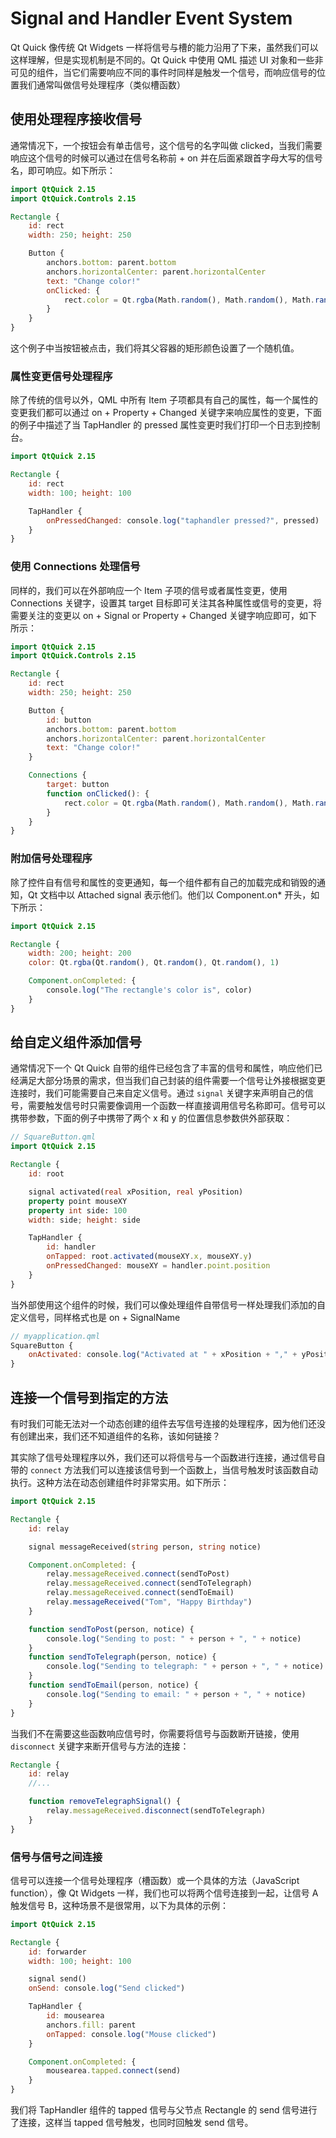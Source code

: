 # Signal and Handler Event System

Qt Quick 像传统 Qt Widgets 一样将信号与槽的能力沿用了下来，虽然我们可以这样理解，但是实现机制是不同的。Qt Quick 中使用 QML 描述 UI 对象和一些非可见的组件，当它们需要响应不同的事件时同样是触发一个信号，而响应信号的位置我们通常叫做信号处理程序（类似槽函数）

## 使用处理程序接收信号

通常情况下，一个按钮会有单击信号，这个信号的名字叫做 clicked，当我们需要响应这个信号的时候可以通过在信号名称前 + on 并在后面紧跟首字母大写的信号名，即可响应。如下所示：

```QML
import QtQuick 2.15
import QtQuick.Controls 2.15

Rectangle {
    id: rect
    width: 250; height: 250

    Button {
        anchors.bottom: parent.bottom
        anchors.horizontalCenter: parent.horizontalCenter
        text: "Change color!"
        onClicked: {
            rect.color = Qt.rgba(Math.random(), Math.random(), Math.random(), 1);
        }
    }
}
```

这个例子中当按钮被点击，我们将其父容器的矩形颜色设置了一个随机值。

### 属性变更信号处理程序

除了传统的信号以外，QML 中所有 Item 子项都具有自己的属性，每一个属性的变更我们都可以通过 on + Property + Changed 关键字来响应属性的变更，下面的例子中描述了当 TapHandler 的 pressed 属性变更时我们打印一个日志到控制台。

```QML
import QtQuick 2.15

Rectangle {
    id: rect
    width: 100; height: 100

    TapHandler {
        onPressedChanged: console.log("taphandler pressed?", pressed)
    }
}
```

### 使用 Connections 处理信号

同样的，我们可以在外部响应一个 Item 子项的信号或者属性变更，使用 Connections 关键字，设置其 target 目标即可关注其各种属性或信号的变更，将需要关注的变更以 on + Signal or Property + Changed 关键字响应即可，如下所示：

```QML
import QtQuick 2.15
import QtQuick.Controls 2.15

Rectangle {
    id: rect
    width: 250; height: 250

    Button {
        id: button
        anchors.bottom: parent.bottom
        anchors.horizontalCenter: parent.horizontalCenter
        text: "Change color!"
    }

    Connections {
        target: button
        function onClicked(): {
            rect.color = Qt.rgba(Math.random(), Math.random(), Math.random(), 1);
        }
    }
}
```

### 附加信号处理程序

除了控件自有信号和属性的变更通知，每一个组件都有自己的加载完成和销毁的通知，Qt 文档中以 Attached signal 表示他们。他们以 Component.on* 开头，如下所示：

```QML
import QtQuick 2.15

Rectangle {
    width: 200; height: 200
    color: Qt.rgba(Qt.random(), Qt.random(), Qt.random(), 1)

    Component.onCompleted: {
        console.log("The rectangle's color is", color)
    }
}
```

## 给自定义组件添加信号

通常情况下一个 Qt Quick 自带的组件已经包含了丰富的信号和属性，响应他们已经满足大部分场景的需求，但当我们自己封装的组件需要一个信号让外接根据变更连接时，我们可能需要自己来自定义信号。通过 `signal` 关键字来声明自己的信号，需要触发信号时只需要像调用一个函数一样直接调用信号名称即可。信号可以携带参数，下面的例子中携带了两个 x 和 y 的位置信息参数供外部获取：

```QML
// SquareButton.qml
import QtQuick 2.15

Rectangle {
    id: root

    signal activated(real xPosition, real yPosition)
    property point mouseXY
    property int side: 100
    width: side; height: side

    TapHandler {
        id: handler
        onTapped: root.activated(mouseXY.x, mouseXY.y)
        onPressedChanged: mouseXY = handler.point.position
    }
}
```

当外部使用这个组件的时候，我们可以像处理组件自带信号一样处理我们添加的自定义信号，同样格式也是 on + SignalName

```QML
// myapplication.qml
SquareButton {
    onActivated: console.log("Activated at " + xPosition + "," + yPosition)
}
```

## 连接一个信号到指定的方法

有时我们可能无法对一个动态创建的组件去写信号连接的处理程序，因为他们还没有创建出来，我们还不知道组件的名称，该如何链接？

其实除了信号处理程序以外，我们还可以将信号与一个函数进行连接，通过信号自带的 `connect` 方法我们可以连接该信号到一个函数上，当信号触发时该函数自动执行。这种方法在动态创建组件时非常实用。如下所示：

```QML
import QtQuick 2.15

Rectangle {
    id: relay

    signal messageReceived(string person, string notice)

    Component.onCompleted: {
        relay.messageReceived.connect(sendToPost)
        relay.messageReceived.connect(sendToTelegraph)
        relay.messageReceived.connect(sendToEmail)
        relay.messageReceived("Tom", "Happy Birthday")
    }

    function sendToPost(person, notice) {
        console.log("Sending to post: " + person + ", " + notice)
    }
    function sendToTelegraph(person, notice) {
        console.log("Sending to telegraph: " + person + ", " + notice)
    }
    function sendToEmail(person, notice) {
        console.log("Sending to email: " + person + ", " + notice)
    }
}
```

当我们不在需要这些函数响应信号时，你需要将信号与函数断开链接，使用 `disconnect` 关键字来断开信号与方法的连接：

```QML
Rectangle {
    id: relay
    //...

    function removeTelegraphSignal() {
        relay.messageReceived.disconnect(sendToTelegraph)
    }
}
```

### 信号与信号之间连接

信号可以连接一个信号处理程序（槽函数）或一个具体的方法（JavaScript function），像 Qt Widgets 一样，我们也可以将两个信号连接到一起，让信号 A 触发信号 B，这种场景不是很常用，以下为具体的示例：

```QML
import QtQuick 2.15

Rectangle {
    id: forwarder
    width: 100; height: 100

    signal send()
    onSend: console.log("Send clicked")

    TapHandler {
        id: mousearea
        anchors.fill: parent
        onTapped: console.log("Mouse clicked")
    }

    Component.onCompleted: {
        mousearea.tapped.connect(send)
    }
}
```

我们将 TapHandler 组件的 tapped 信号与父节点 Rectangle 的 send 信号进行了连接，这样当 tapped 信号触发，也同时回触发 send 信号。

